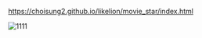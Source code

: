 https://choisung2.github.io/likelion/movie_star/index.html

![1111](https://user-images.githubusercontent.com/92927950/142204557-df9d9742-cb81-4194-a56e-9cb0d1705933.gif)
